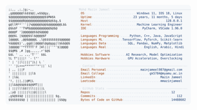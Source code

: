 <picture>
  <source srcset="https://raw.githubusercontent.com/mmazinjameel/mmazinjameel/main/dark_mode.svg?v=1760098849" media="(prefers-color-scheme: dark)">
  <img src="https://raw.githubusercontent.com/mmazinjameel/mmazinjameel/main/light_mode.svg?v=1760098849">
</picture>
